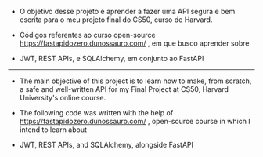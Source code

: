 - O objetivo desse projeto é aprender a fazer uma API segura e bem escrita para o meu projeto final do CS50, curso de Harvard.
  
- Códigos referentes ao curso open-source https://fastapidozero.dunossauro.com/ , em que busco aprender sobre
- JWT, REST APIs, e SQLAlchemy, em conjunto ao FastAPI
  
-----------------------------------------------------------------------------------------------------------------

- The main objective of this project is to learn how to make, from scratch, a safe and well-written API for my Final Project at CS50, Harvard University's online course.

- The following code was written with the help of https://fastapidozero.dunossauro.com/ , open-source course in which I intend to learn about
- JWT, REST APIs, and SQLAlchemy, alongside FastAPI
